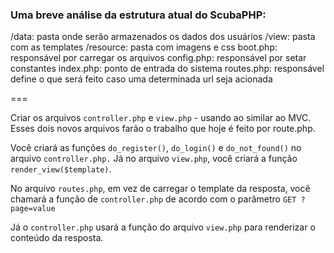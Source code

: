 ### Uma breve análise da estrutura atual do ScubaPHP:

/data: pasta onde serão armazenados os dados dos usuários
/view: pasta com as templates
/resource: pasta com imagens e css
boot.php: responsável por carregar os arquivos
config.php: responsável por setar constantes
index.php: ponto de entrada do sistema
routes.php: responsável define o que será feito caso uma determinada url seja acionada

=== 

Criar os arquivos `controller.php` e `view.php` - usando ao similar ao MVC.
Esses dois novos arquivos farão o trabalho que hoje é feito por route.php.

Você criará as funções `do_register()`, `do_login()` e `do_not_found()` no arquivo `controller.php.` Já no arquivo `view.php`, você criará a função `render_view($template)`.

No arquivo `routes.php`, em vez de carregar o template da resposta, você chamará a função de `controller.php` de acordo com o parâmetro `GET ?page=value`

Já o `controller.php` usará a função do arquivo `view.php` para renderizar o conteúdo da resposta.